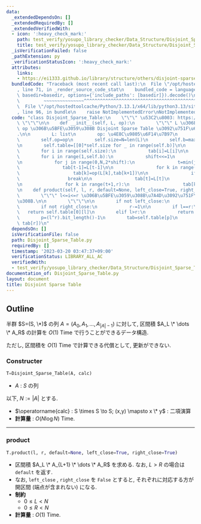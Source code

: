 ```yaml
---
data:
  _extendedDependsOn: []
  _extendedRequiredBy: []
  _extendedVerifiedWith:
  - icon: ':heavy_check_mark:'
    path: test_verify/yosupo_library_checker/Data_Structure/Disjoint_Sparse_Table.test.py
    title: test_verify/yosupo_library_checker/Data_Structure/Disjoint_Sparse_Table.test.py
  _isVerificationFailed: false
  _pathExtension: py
  _verificationStatusIcon: ':heavy_check_mark:'
  attributes:
    links:
    - https://ei1333.github.io/library/structure/others/disjoint-sparse-table.cpp.html
  bundledCode: "Traceback (most recent call last):\n  File \"/opt/hostedtoolcache/Python/3.13.1/x64/lib/python3.13/site-packages/onlinejudge_verify/documentation/build.py\"\
    , line 71, in _render_source_code_stat\n    bundled_code = language.bundle(stat.path,\
    \ basedir=basedir, options={'include_paths': [basedir]}).decode()\n          \
    \         ~~~~~~~~~~~~~~~^^^^^^^^^^^^^^^^^^^^^^^^^^^^^^^^^^^^^^^^^^^^^^^^^^^^^^^^^^^^^^^^^^\n\
    \  File \"/opt/hostedtoolcache/Python/3.13.1/x64/lib/python3.13/site-packages/onlinejudge_verify/languages/python.py\"\
    , line 96, in bundle\n    raise NotImplementedError\nNotImplementedError\n"
  code: "class Disjoint_Sparse_Table:\n    \"\"\" \u53C2\u8003: https://ei1333.github.io/library/structure/others/disjoint-sparse-table.cpp.html\
    \ \"\"\"\n\n    def __init__(self, L, op):\n        \"\"\" L \u306E\u6F14\u7B97\
    \ op \u306B\u5BFE\u3059\u308B Disjoint Sparse Table \u3092\u751F\u6210\u3059\u308B\
    .\n\n        L: list\n        op: \u4E8C\u9805\u6F14\u7B97\n        \"\"\"\n\n\
    \        self.op=op\n        self.size=N=len(L)\n        self.b=max(1,(N-1).bit_length())\n\
    \n        self.table=[[0]*self.size for _ in range(self.b)]\n\n        tab=self.table[0]\n\
    \        for i in range(self.size):\n            tab[i]=L[i]\n\n        shift=1\n\
    \        for i in range(1,self.b):\n            shift<<=1\n            tab=self.table[i]\n\
    \n            for j in range(0,N,2*shift):\n                t=min(j+shift,N)\n\
    \                tab[t-1]=L[t-1]\n\n                for k in range(t-2,j-1,-1):\n\
    \                    tab[k]=op(L[k],tab[k+1])\n\n                if N<=t:\n  \
    \                  break\n\n                tab[t]=L[t]\n                r=min(t+shift,N)\n\
    \n                for k in range(t+1,r):\n                    tab[k]=op(tab[k-1],L[k])\n\
    \n    def product(self, l, r, default=None, left_close=True, right_close=True):\n\
    \        \"\"\" l<=i<=r \u306B\u5BFE\u3059\u308B\u7A4D\u3092\u751F\u6210\u3059\
    \u308B.\n\n        \"\"\"\n\n        if not left_close:\n            l+=1\n\n\
    \        if not right_close:\n            r-=1\n\n        if l==r:\n         \
    \   return self.table[0][l]\n        elif l>r:\n            return default\n\n\
    \        p=(l^r).bit_length()-1\n        tab=self.table[p]\n        return self.op(tab[l],\
    \ tab[r])\n"
  dependsOn: []
  isVerificationFile: false
  path: Disjoint_Sparse_Table.py
  requiredBy: []
  timestamp: '2023-03-20 03:47:37+09:00'
  verificationStatus: LIBRARY_ALL_AC
  verifiedWith:
  - test_verify/yosupo_library_checker/Data_Structure/Disjoint_Sparse_Table.test.py
documentation_of: Disjoint_Sparse_Table.py
layout: document
title: Disjoint Sparse Table
---
```


## Outline

半群 $S=(S, \*)$ の列 $A=(A_0, A_1, \dots, A_{\lvert A \rvert-1})$ に対して, 区間積 $A_L \* \dots \* A_R$ の計算を $O(1)$ Time で行うことができるデータ構造.

ただし, 区間積を $O(1)$ Time で計算できる代償として, 更新ができない.

### Constructer

```Python
T=Disjoint_Sparse_Table(A, calc)
```

- $A$ : $S$ の列

以下, $N:=\lvert A \rvert$ とする.

- $\operatorname{calc} : S \times S \to S; (x,y) \mapsto x \* y$ : 二項演算
- **計算量** : $O(N \log N)$ Time.

---

### product

```Python
T.product(l, r, default=None, left_close=True, right_close=True)
```

- 区間積 $A_L \* A_{L+1} \* \dots \* A_R$  を求める. なお, $L>R$ の場合は `default` を返す.
- なお, `left_close` , `right_close` を `False` とすると, それぞれに対応する方が開区間 (端点が含まれない) になる.
- **制約**
  - $0 \leq L \lt N$
  - $0 \leq R \lt N$
- **計算量** : $O(1)$ Time.
